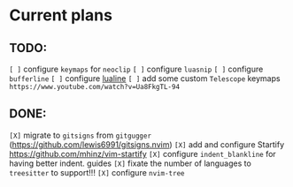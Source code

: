 # Current plans

## TODO:
`[ ]` configure `keymaps` for `neoclip`
`[ ]` configure `luasnip`
`[ ]` configure `bufferline`
`[ ]` configure [lualine](https://github.com/nvim-lualine/lualine.nvim)
`[ ]` add some custom `Telescope` keymaps `https://www.youtube.com/watch?v=Ua8FkgTL-94`

## DONE:
`[X]` migrate to `gitsigns` from `gitgugger` (https://github.com/lewis6991/gitsigns.nvim)
`[X]` add and configure Startify https://github.com/mhinz/vim-startify
`[X]` configure `indent_blankline` for having better indent. guides
`[X]` fixate the number of languages to `treesitter` to support!!!
`[X]` configure `nvim-tree`
